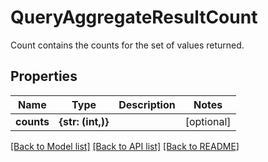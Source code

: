 # QueryAggregateResultCount

Count contains the counts for the set of values returned.

## Properties
Name | Type | Description | Notes
------------ | ------------- | ------------- | -------------
**counts** | **{str: (int,)}** |  | [optional] 

[[Back to Model list]](../README.md#documentation-for-models) [[Back to API list]](../README.md#documentation-for-api-endpoints) [[Back to README]](../README.md)


